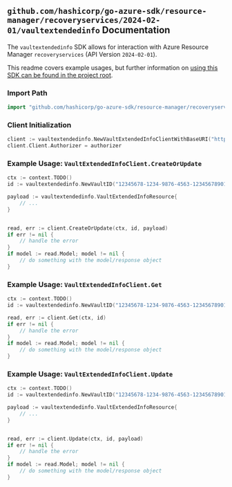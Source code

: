 
## `github.com/hashicorp/go-azure-sdk/resource-manager/recoveryservices/2024-02-01/vaultextendedinfo` Documentation

The `vaultextendedinfo` SDK allows for interaction with Azure Resource Manager `recoveryservices` (API Version `2024-02-01`).

This readme covers example usages, but further information on [using this SDK can be found in the project root](https://github.com/hashicorp/go-azure-sdk/tree/main/docs).

### Import Path

```go
import "github.com/hashicorp/go-azure-sdk/resource-manager/recoveryservices/2024-02-01/vaultextendedinfo"
```


### Client Initialization

```go
client := vaultextendedinfo.NewVaultExtendedInfoClientWithBaseURI("https://management.azure.com")
client.Client.Authorizer = authorizer
```


### Example Usage: `VaultExtendedInfoClient.CreateOrUpdate`

```go
ctx := context.TODO()
id := vaultextendedinfo.NewVaultID("12345678-1234-9876-4563-123456789012", "example-resource-group", "vaultName")

payload := vaultextendedinfo.VaultExtendedInfoResource{
	// ...
}


read, err := client.CreateOrUpdate(ctx, id, payload)
if err != nil {
	// handle the error
}
if model := read.Model; model != nil {
	// do something with the model/response object
}
```


### Example Usage: `VaultExtendedInfoClient.Get`

```go
ctx := context.TODO()
id := vaultextendedinfo.NewVaultID("12345678-1234-9876-4563-123456789012", "example-resource-group", "vaultName")

read, err := client.Get(ctx, id)
if err != nil {
	// handle the error
}
if model := read.Model; model != nil {
	// do something with the model/response object
}
```


### Example Usage: `VaultExtendedInfoClient.Update`

```go
ctx := context.TODO()
id := vaultextendedinfo.NewVaultID("12345678-1234-9876-4563-123456789012", "example-resource-group", "vaultName")

payload := vaultextendedinfo.VaultExtendedInfoResource{
	// ...
}


read, err := client.Update(ctx, id, payload)
if err != nil {
	// handle the error
}
if model := read.Model; model != nil {
	// do something with the model/response object
}
```
